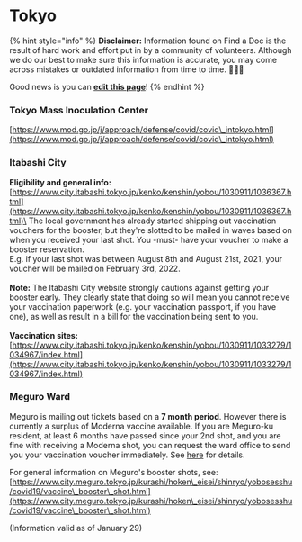 # Tokyo

{% hint style="info" %}
**Disclaimer:** Information found on Find a Doc is the result of hard work and effort put in by a community of volunteers. Although we do our best to make sure this information is accurate, you may come across mistakes or outdated information from time to time. 🙇🏾‍♀️

Good news is you can [**edit this page**](https://app.gitbook.com/invite/Hmir5Cugknp7uJaXBpz1/94vH2CSObJutobSAA9Ft)!
{% endhint %}

### Tokyo Mass Inoculation Center

[https://www.mod.go.jp/j/approach/defense/covid/covid\_intokyo.html](https://www.mod.go.jp/j/approach/defense/covid/covid\_intokyo.html)

### Itabashi City

**Eligibility and general info:**\
[https://www.city.itabashi.tokyo.jp/kenko/kenshin/yobou/1030911/1036367.html](https://www.city.itabashi.tokyo.jp/kenko/kenshin/yobou/1030911/1036367.html)\
The local government has already started shipping out vaccination vouchers for the booster, but they're slotted to be mailed in waves based on when you received your last shot. You -must- have your voucher to make a booster reservation.\
E.g. if your last shot was between August 8th and August 21st, 2021, your voucher will be mailed on February 3rd, 2022.\
\
**Note:** The Itabashi City website strongly cautions against getting your booster early. They clearly state that doing so will mean you cannot receive your vaccination paperwork (e.g. your vaccination passport, if you have one), as well as result in a bill for the vaccination being sent to you.\
\
**Vaccination sites:**\
[https://www.city.itabashi.tokyo.jp/kenko/kenshin/yobou/1030911/1033279/1034967/index.html](https://www.city.itabashi.tokyo.jp/kenko/kenshin/yobou/1030911/1033279/1034967/index.html)

### Meguro Ward

Meguro is mailing out tickets based on a **7 month period**. However there is currently a surplus of Moderna vaccine available. If you are  Meguro-ku resident, at least 6 months have passed since your 2nd shot, and you are fine with receiving a Moderna shot, you can request the ward office to send you your vaccination voucher immediately. See [here](https://www.city.meguro.tokyo.jp/kurashi/hoken\_eisei/shinryo/yobosesshu/covid19/vaccine\_sesshuken\_3rd\_moderna.html) for details.

For general information on Meguro's booster shots, see:\
[https://www.city.meguro.tokyo.jp/kurashi/hoken\_eisei/shinryo/yobosesshu/covid19/vaccine\_booster\_shot.html](https://www.city.meguro.tokyo.jp/kurashi/hoken\_eisei/shinryo/yobosesshu/covid19/vaccine\_booster\_shot.html)

(Information valid as of January 29)
